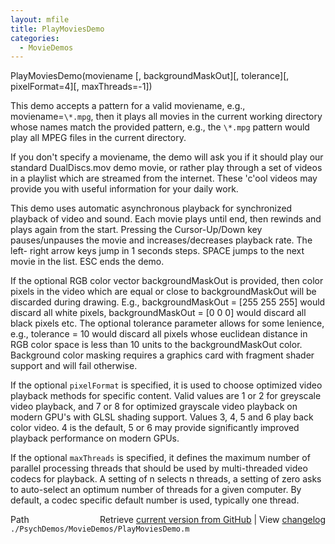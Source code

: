```yaml
---
layout: mfile
title: PlayMoviesDemo
categories:
  - MovieDemos
---
```


PlayMoviesDemo\(moviename \[, backgroundMaskOut\]\[, tolerance\]\[, pixelFormat=4\]\[, maxThreads=\-1\]\)

This demo accepts a pattern for a valid moviename, e.g.,
moviename=`\*.mpg`, then it plays all movies in the current working
directory whose names match the provided pattern, e.g., the `\*.mpg`
pattern would play all MPEG files in the current directory.

If you don't specify a moviename, the demo will ask you if it should play
our standard DualDiscs.mov demo movie, or rather play through a set of
videos in a playlist which are streamed from the internet. These 'c'ool
videos may provide you with useful information for your daily work.

This demo uses automatic asynchronous playback for synchronized playback
of video and sound. Each movie plays until end, then rewinds and plays
again from the start. Pressing the Cursor\-Up/Down key pauses/unpauses the
movie and increases/decreases playback rate.
The left\- right arrow keys jump in 1 seconds steps. SPACE jumps to the
next movie in the list. ESC ends the demo.

If the optional RGB color vector backgroundMaskOut is provided, then
color pixels in the video which are equal or close to backgroundMaskOut will be
discarded during drawing. E.g., backgroundMaskOut = \[255 255 255\] would
discard all white pixels, backgroundMaskOut = \[0 0 0\] would discard all
black pixels etc. The optional tolerance parameter allows for some
lenience, e.g., tolerance = 10 would discard all pixels whose euclidean
distance in RGB color space is less than 10 units to the backgroundMaskOut
color. Background color masking requires a graphics card with fragment
shader support and will fail otherwise.

If the optional `pixelFormat` is specified, it is used to choose
optimized video playback methods for specific content. Valid values are 1
or 2 for greyscale video playback, and 7 or 8 for optimized grayscale
video playback on modern GPU's with GLSL shading support. Values 3, 4, 5
and 6 play back color video. 4 is the default, 5 or 6 may provide
significantly improved playback performance on modern GPUs.

If the optional `maxThreads` is specified, it defines the maximum number
of parallel processing threads that should be used by multi\-threaded
video codecs for playback. A setting of n selects n threads, a setting of
zero asks to auto\-select an optimum number of threads for a given
computer. By default, a codec specific default number is used, typically
one thread.



<div class="code_header" style="text-align:right;">
  <span style="float:left;">Path&nbsp;&nbsp;</span> <span class="counter">Retrieve <a href=
  "https://raw.github.com/Psychtoolbox-3/Psychtoolbox-3/beta/./PsychDemos/MovieDemos/PlayMoviesDemo.m">current version from GitHub</a> | View <a href=
  "https://github.com/Psychtoolbox-3/Psychtoolbox-3/commits/beta/./PsychDemos/MovieDemos/PlayMoviesDemo.m">changelog</a></span>
</div>
<div class="code">
  <code>./PsychDemos/MovieDemos/PlayMoviesDemo.m</code>
</div>
